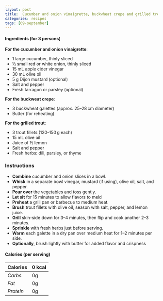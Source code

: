 ```yaml
---
layout: post
title:  Cucumber and onion vinaigrette, buckwheat crepe and grilled trout
categories: recipes
tags: [09-september]
---
```


#### Ingredients (for 3 persons)

**For the cucumber and onion vinaigrette**:
- 1 large cucumber, thinly sliced
- ½ small red or white onion, thinly sliced
- 15 mL apple cider vinegar
- 30 mL olive oil
- 5 g Dijon mustard (optional)
- Salt and pepper
- Fresh tarragon or parsley (optional)

**For the buckweat crepe**:
- 3 buckwheat galettes (approx. 25–28 cm diameter)
- Butter (for reheating)

**For the grilled trout**:
- 3 trout fillets (120–150 g each)
- 15 mL olive oil
- Juice of ½ lemon
- Salt and pepper
- Fresh herbs: dill, parsley, or thyme

### Instructions

- **Combine** cucumber and onion slices in a bowl.
- **Whisk** in a separate bowl vinegar, mustard (if using), olive oil, salt, and pepper.
- **Pour over** the vegetables and toss gently.
- **Let sit** for 15 minutes to allow flavors to meld
- **Preheat** a grill pan or barbecue to medium heat.
- **Brush** trout fillets with olive oil, season with salt, pepper, and lemon juice.
- **Grill** skin-side down for 3–4 minutes, then flip and cook another 2–3 minutes.
- **Sprinkle** with fresh herbs just before serving.
- **Warm** each galette in a dry pan over medium heat for 1–2 minutes per side.
- **Optionally**, brush lightly with butter for added flavor and crispness

#### Calories (per serving)

| **Calories** | 0 kcal |
| ----------- | ----------- |
| *Carbs* | 0g |
| *Fat* | 0g |
| *Protein* | 0g |